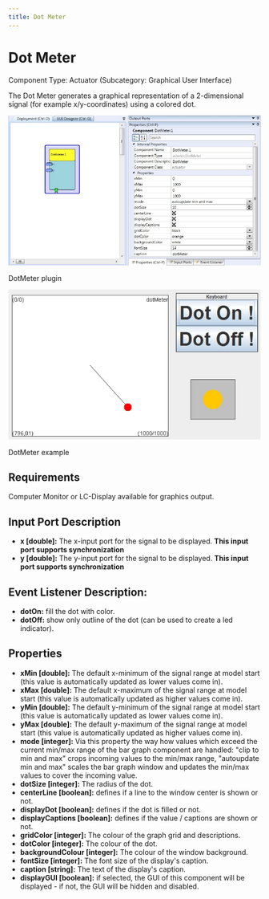```yaml
---
title: Dot Meter
---
```


# Dot Meter

Component Type: Actuator (Subcategory: Graphical User Interface)

The Dot Meter generates a graphical representation of a 2-dimensional signal (for example x/y-coordinates) using a colored dot.

![Screenshot: DotMeter plugin](./img/DotMeter.jpg "Screenshot: DotMeter plugin")

DotMeter plugin

![Screenshot: DotMeter example](./img/DotMeter_example.jpg "Screenshot: DotMeter example")

DotMeter example

## Requirements

Computer Monitor or LC-Display available for graphics output.

## Input Port Description

- **x \[double\]:** The x-input port for the signal to be displayed. **This input port supports synchronization**
- **y \[double\]:** The y-input port for the signal to be displayed. **This input port supports synchronization**

## Event Listener Description:

- **dotOn:** fill the dot with color.
- **dotOff:** show only outline of the dot (can be used to create a led indicator).

## Properties

- **xMin \[double\]:** The default x-minimum of the signal range at model start (this value is automatically updated as lower values come in).
- **xMax \[double\]:** The default x-maximum of the signal range at model start (this value is automatically updated as higher values come in).
- **yMin \[double\]:** The default y-minimum of the signal range at model start (this value is automatically updated as lower values come in).
- **yMax \[double\]:** The default y-maximum of the signal range at model start (this value is automatically updated as higher values come in).
- **mode \[integer\]:** Via this property the way how values which exceed the current min/max range of the bar graph component are handled: "clip to min and max" crops incoming values to the min/max range, "autoupdate min and max" scales the bar graph window and updates the min/max values to cover the incoming value.
- **dotSize \[integer\]:** The radius of the dot.
- **centerLine \[boolean\]:** defines if a line to the window center is shown or not.
- **displayDot \[boolean\]:** defines if the dot is filled or not.
- **displayCaptions \[boolean\]:** defines if the value / captions are shown or not.
- **gridColor \[integer\]:** The colour of the graph grid and descriptions.
- **dotColor \[integer\]:** The colour of the dot.
- **backgroundColour \[integer\]:** The colour of the window background.
- **fontSize \[integer\]:** The font size of the display's caption.
- **caption \[string\]:** The text of the display's caption.
- **displayGUI \[boolean\]:** if selected, the GUI of this component will be displayed - if not, the GUI will be hidden and disabled.
